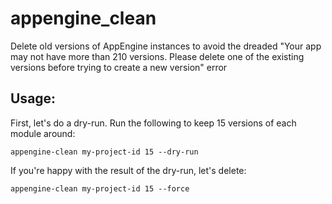 # appengine_clean
Delete old versions of AppEngine instances to avoid the dreaded "Your app may not have more than 210 versions. Please delete one of the existing versions before trying to create a new version" error

## Usage:

First, let's do a dry-run. Run the following to keep 15 versions of each module around:
```
appengine-clean my-project-id 15 --dry-run
```

If you're happy with the result of the dry-run, let's delete:

```
appengine-clean my-project-id 15 --force
```


